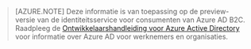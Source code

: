 > [AZURE.NOTE]
    Deze informatie is van toepassing op de preview-versie van de identiteitsservice voor consumenten van Azure AD B2C.  Raadpleeg de [Ontwikkelaarshandleiding voor Azure Active Directory](active-directory-developers-guide.md) voor informatie over Azure AD voor werknemers en organisaties.


<!--HONumber=Jun16_HO2-->


